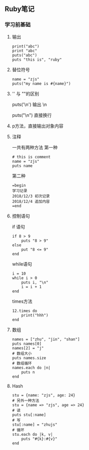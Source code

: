 ## Ruby笔记

### 学习前基础
1. 输出
    ```
    print("abc")
    print "abc"
    puts("abc")
    puts "this is", "ruby"
    ```
2. 替位符号
    ```
    name = "zjs"
    puts("my name is #{name}")
    ```
3. '' 与 ""的区别

    puts('\n') 输出 \n

    puts("\n") 直接换行

4. p方法，直接输出对象内容

5. 注释
    
    一共有两种方法
    第一种
    ```
    # this is comment
    name = "zjs"
    puts name
    ```
    第二种
    ```
    =begin
    学习记录
    2018/12/3 初次记录
    2018/12/4 追加内容
    =end
    ```
5. 控制语句

    if 语句
    ```
    if 8 > 9
        puts "8 > 9"
    else 
        put "8 <= 9"
    end
    ```

    while语句
    ```
    i = 10
    while i > 0
        puts i, "\n"
        i = i + 1
    end
    ```

    times方法
    ```
    12.times do 
        print("hhh")
    end
    ```
6. 数组
    ```
    names = ["zhu", "jin", "shan"]
    puts names[0]
    names[2] = "j"
    # 数组大小
    puts names.size
    # 数组循环
    names.each do |n|
        puts n
    end
    ```
7. Hash
    ```
    stu = {name: "zjs", age: 24}
    # 另外一种方法
    stu = {name => "zjs", age => 24}
    # 读
    puts stu[:name]
    # 写
    stu[:name] = "zhujs"
    # 循环
    stu.each do |k, v|
        puts "#{k}:#{v}"
    end
    ```

